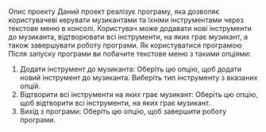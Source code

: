 Опис проекту
Даний проект реалізує програму, яка дозволяє користувачеві керувати музикантами та їхніми інструментами через текстове меню в консолі. Користувач може додавати нові інструменти до музиканта, відтворювати всі інструменти, на яких грає музикант, а також завершувати роботу програми.
Як користуватися програмою
Після запуску програми ви побачите текстове меню з такими опціями:
1) Додати інструмент до музиканта: Оберіть цю опцію, щоб додати новий інструмент до музиканта. Виберіть тип інструменту з вказаних опцій.
2) Відтворити всі інструменти на яких грає музикант: Оберіть цю опцію, щоб відтворити всі інструменти, на яких грає музикант.
3) Вихід з програми: Оберіть цю опцію, щоб завершити роботу програми.
